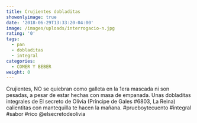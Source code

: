 ```yaml
---
title: Crujientes dobladitas
showonlyimage: true
date: '2018-06-29T13:33:20-04:00'
image: /images/uploads/interrogacio-n.jpg
rating: '0'
tags:
  - pan
  - dobladitas
  - integral
categories:
  - COMER Y BEBER
weight: 0
---
```

Crujientes, NO se quiebran como galleta en la 1era mascada ni son pesadas, a pesar de estar hechas con masa de empanada. Unas dobladitas integrales de El secreto de Olivia (Príncipe de Gales #6803, La Reina) calientitas con mantequilla te hacen la mañana. #prueboytecuento #integral #sabor #rico @elsecretodeolivia
